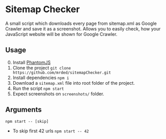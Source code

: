 # Sitemap Checker

A small script which downloads every page from sitemap.xml as Google Crawler and save it as a screenshot.
Allows you to easily check, how your JavaScript website will be shown for Google Crawler. 

## Usage

0. Install [PhantomJS](http://phantomjs.org/download.html)
1. Clone the project `git clone https://github.com/mrded/sitemapChecker.git`
2. Install dependencies `npm i`
3. Download a `sitemap.xml` file into root folder of the project.
4. Run the script `npm start` 
5. Expect screenshots on `screenshots/` folder.


## Arguments

`npm start -- [skip]`

- To skip first 42 urls `npm start -- 42`
